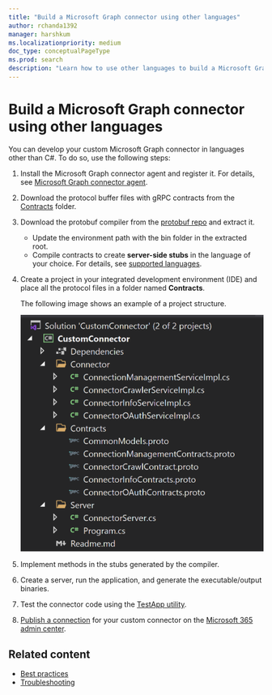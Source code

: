 ```yaml
---
title: "Build a Microsoft Graph connector using other languages"
author: rchanda1392
manager: harshkum
ms.localizationpriority: medium
doc_type: conceptualPageType
ms.prod: search
description: "Learn how to use other languages to build a Microsoft Graph connector."
---
```


# Build a Microsoft Graph connector using other languages

You can develop your custom Microsoft Graph connector in languages other than C\#. To do so, use the following steps:

1. Install the Microsoft Graph connector agent and register it. For details, see [Microsoft Graph connector agent](/MicrosoftSearch/graph-connector-agent).

2. Download the protocol buffer files with gRPC contracts from the [Contracts](https://github.com/microsoftgraph/msgraph-connectors-sdk/tree/main/Contracts) folder.

3. Download the protobuf compiler from the [protobuf repo](https://github.com/protocolbuffers/protobuf/releases) and extract it.

    * Update the environment path with the bin folder in the extracted root.
    * Compile contracts to create **server-side stubs** in the language of your choice. For details, see [supported languages](https://grpc.io/docs/languages/).

4. Create a project in your integrated development environment (IDE) and place all the protocol files in a folder named **Contracts**.

    The following image shows an example of a project structure.

    ![Project structure example](images/connectors-sdk/projectstructure.png)

5. Implement methods in the stubs generated by the compiler.

6. Create a server, run the application, and generate the executable/output binaries.

7. Test the connector code using the [TestApp utility](/graph/custom-connector-sdk-testapp).

8. [Publish a connection](/graph/custom-connector-sdk-publish) for your custom connector on the [Microsoft 365 admin center](https://admin.microsoft.com/adminportal/home#/MicrosoftSearch/Connectors/add).

## Related content

* [Best practices](/graph/custom-connector-sdk-best-practices)
* [Troubleshooting](/graph/custom-connector-sdk-troubleshooting)
